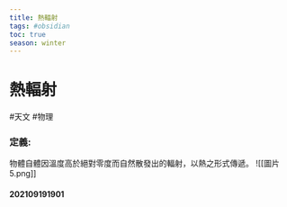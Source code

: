 ```yaml
---
title: 熱輻射
tags: #obsidian 
toc: true
season: winter
---
```

# 熱輻射
#天文 #物理
### 定義:
物體自體因溫度高於絕對零度而自然散發出的輻射，以熱之形式傳遞。
![[圖片5.png]]

#### 202109191901